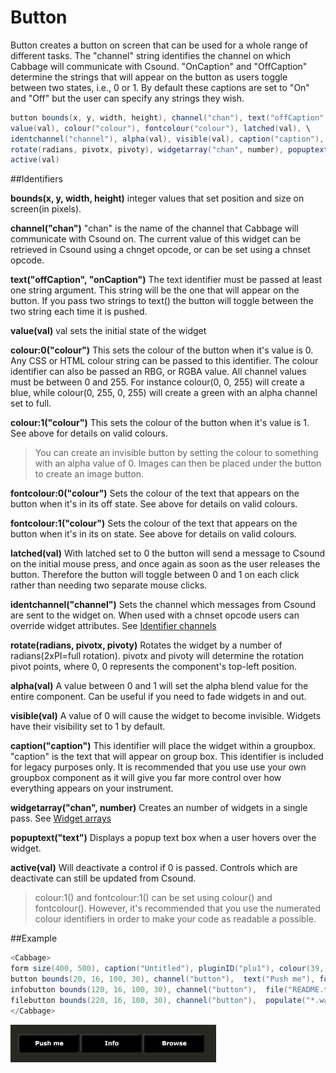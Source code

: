 # Button

Button creates a button on screen that can be used for a whole range of different tasks. The "channel" string identifies the channel on which Cabbage will communicate with Csound. "OnCaption" and "OffCaption" determine the strings that will appear on the button as users toggle between two states, i.e., 0 or 1. By default these captions are set to "On" and "Off" but the user can specify any strings they wish. 

```csharp
button bounds(x, y, width, height), channel("chan"), text("offCaption","onCaption"), \
value(val), colour("colour"), fontcolour("colour"), latched(val), \
identchannel("channel"), alpha(val), visible(val), caption("caption"), \ 
rotate(radians, pivotx, pivoty), widgetarray("chan", number), popuptext("text") \
active(val)
```
<!--(End of syntax)/-->


##Identifiers

**bounds(x, y, width, height)** 
integer values that set position and size on screen(in pixels). 

**channel("chan")** 
"chan" is the name of the channel that Cabbage will communicate with Csound on. The current value of this widget can be retrieved in Csound using a chnget opcode, or can be set using a chnset opcode. 

**text("offCaption", "onCaption")**
The text identifier must be passed at least one string argument. This string will be the one that will appear on the button. If you pass two strings to text() the button will toggle between the two string each time it is pushed.  

**value(val)**
val sets the initial state of the widget

**colour:0("colour")**
This sets the colour of the button when it's value is 0. Any CSS or HTML colour string can be passed to this identifier. The colour identifier can also be passed an RBG, or RGBA value. All channel values must be between 0 and 255. For instance colour(0, 0, 255) will create a blue, while colour(0, 255, 0, 255) will create a green with an alpha channel set to full. 

**colour:1("colour")**
This sets the colour of the button when it's value is 1.  See above for details on valid colours. 

>You can create an invisible button by setting the colour to something with an alpha value of 0. Images can then be placed under the button to create an image button. 

**fontcolour:0("colour")**
Sets the colour of the text that appears on the button when it's in its off state. See above for details on valid colours. 

**fontcolour:1("colour")**
Sets the colour of the text that appears on the button when it's in its on state. See above for details on valid colours.

**latched(val)**
With latched set to 0 the button will send a message to Csound on the initial mouse press, and once again as soon as the user releases the button. Therefore the button will toggle between 0 and 1 on each click rather than needing two separate mouse clicks. 

**identchannel("channel")**
Sets the channel which messages from Csound are sent to the widget on. When used with a chnset opcode users can override widget attributes. See [Identifier channels](./identchannels.md)

**rotate(radians, pivotx, pivoty)**
Rotates the widget by a number of radians(2xPI=full rotation). pivotx and pivoty will determine the rotation pivot points, where 0, 0 represents the component's top-left position. 

**alpha(val)**
A value between 0 and 1 will set the alpha blend value for the entire component. Can be useful if you need to fade widgets in and out. 

**visible(val)**
A value of 0 will cause the widget to become invisible. Widgets have their visibility set to 1 by default. 

**caption("caption")**
This identifier will place the widget within a groupbox. "caption" is the text that will appear on group box. This identifier is included for legacy purposes only. It is recommended that you use use your own groupbox component as it will give you far more control over how everything appears on your instrument. 

**widgetarray("chan", number)** Creates an number of widgets in a single pass. See [Widget arrays](./widget_arrays.md)

**popuptext("text")** Displays a popup text box when a user hovers over the widget.

**active(val)** Will deactivate a control if 0 is passed. Controls which are deactivate can still be updated from Csound.

<!--(End of identifiers)/-->

>colour:1() and fontcolour:1() can be set using colour() and fontcolour(). However, it's recommended that you use the numerated colour identifiers in order to make your code as readable a possible. 

##Example
```csharp
<Cabbage>
form size(400, 500), caption("Untitled"), pluginID("plu1"), colour(39, 40, 34)
button bounds(20, 16, 100, 30), channel("button"),  text("Push me"), fontcolour("white")
infobutton bounds(120, 16, 100, 30), channel("button"),  file("README.txt"), text("Info")
filebutton bounds(220, 16, 100, 30), channel("button"),  populate("*.wav", ""), text("Browse")
</Cabbage>
```

![Button](images/buttonExample.png)